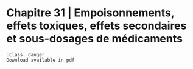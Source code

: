 # Chapitre 31 | Empoisonnements, effets toxiques, effets secondaires et sous-dosages de médicaments

```{admonition} Copyright
:class: danger
Download available in pdf
```
